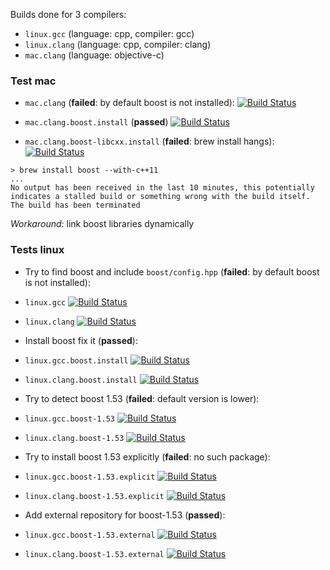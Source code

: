 Builds done for 3 compilers:
* `linux.gcc` (language: cpp, compiler: gcc)
* `linux.clang` (language: cpp, compiler: clang)
* `mac.clang` (language: objective-c)

### Test mac
* `mac.clang` (**failed**: by default boost is not installed):
[![Build Status](https://travis-ci.org/travis-ci-tester/travis-test-boost.png?branch=mac.clang)](https://travis-ci.org/travis-ci-tester/travis-test-boost)

* `mac.clang.boost.install` (**passed**)
[![Build Status](https://travis-ci.org/travis-ci-tester/travis-test-boost.png?branch=mac.clang.boost.install)](https://travis-ci.org/travis-ci-tester/travis-test-boost)

* `mac.clang.boost-libcxx.install` (**failed**: brew install hangs):
[![Build Status](https://travis-ci.org/travis-ci-tester/travis-test-boost.png?branch=mac.clang.boost-libcxx.install)](https://travis-ci.org/travis-ci-tester/travis-test-boost)

```
> brew install boost --with-c++11
...
No output has been received in the last 10 minutes, this potentially indicates a stalled build or something wrong with the build itself.
The build has been terminated
```
*Workaround*: link boost libraries dynamically


### Tests linux
* Try to find boost and include `boost/config.hpp` (**failed**: by default boost is not installed):
 * `linux.gcc`
[![Build Status](https://travis-ci.org/travis-ci-tester/travis-test-boost.png?branch=linux.gcc)](https://travis-ci.org/travis-ci-tester/travis-test-boost)
 * `linux.clang`
[![Build Status](https://travis-ci.org/travis-ci-tester/travis-test-boost.png?branch=linux.clang)](https://travis-ci.org/travis-ci-tester/travis-test-boost)

* Install boost fix it (**passed**):
 * `linux.gcc.boost.install`
[![Build Status](https://travis-ci.org/travis-ci-tester/travis-test-boost.png?branch=linux.gcc.boost.install)](https://travis-ci.org/travis-ci-tester/travis-test-boost)
 * `linux.clang.boost.install`
[![Build Status](https://travis-ci.org/travis-ci-tester/travis-test-boost.png?branch=linux.clang.boost.install)](https://travis-ci.org/travis-ci-tester/travis-test-boost)

* Try to detect boost 1.53 (**failed**: default version is lower):
 * `linux.gcc.boost-1.53`
[![Build Status](https://travis-ci.org/travis-ci-tester/travis-test-boost.png?branch=linux.gcc.boost-1.53)](https://travis-ci.org/travis-ci-tester/travis-test-boost)
 * `linux.clang.boost-1.53`
[![Build Status](https://travis-ci.org/travis-ci-tester/travis-test-boost.png?branch=linux.clang.boost-1.53)](https://travis-ci.org/travis-ci-tester/travis-test-boost)

* Try to install boost 1.53 explicitly (**failed**: no such package):
 * `linux.gcc.boost-1.53.explicit`
[![Build Status](https://travis-ci.org/travis-ci-tester/travis-test-boost.png?branch=linux.gcc.boost-1.53.explicit)](https://travis-ci.org/travis-ci-tester/travis-test-boost)
 * `linux.clang.boost-1.53.explicit`
[![Build Status](https://travis-ci.org/travis-ci-tester/travis-test-boost.png?branch=linux.clang.boost-1.53.explicit)](https://travis-ci.org/travis-ci-tester/travis-test-boost)

* Add external repository for boost-1.53 (**passed**):
 * `linux.gcc.boost-1.53.external`
[![Build Status](https://travis-ci.org/travis-ci-tester/travis-test-boost.png?branch=linux.gcc.boost-1.53.external)](https://travis-ci.org/travis-ci-tester/travis-test-boost)
 * `linux.clang.boost-1.53.external`
[![Build Status](https://travis-ci.org/travis-ci-tester/travis-test-boost.png?branch=linux.clang.boost-1.53.external)](https://travis-ci.org/travis-ci-tester/travis-test-boost)
